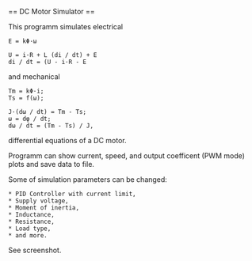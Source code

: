 == DC Motor Simulator ==

This programm simulates electrical

	E = kΦ·ω

	U = i·R + L (di / dt) + E
	di / dt = (U - i·R - E

and mechanical

	Tm = kΦ·i;
	Ts = f(ω);

	J·(dω / dt) = Tm - Ts;
	ω = dφ / dt;
	dω / dt = (Tm - Ts) / J,

differential equations of a DC motor.

Programm can show current, speed, and output coefficent (PWM mode) plots and save data to file.

Some of simulation parameters can be changed:

	* PID Controller with current limit,
	* Supply voltage,
	* Moment of inertia,
	* Inductance,
	* Resistance,
	* Load type,
	* and more.

See screenshot.